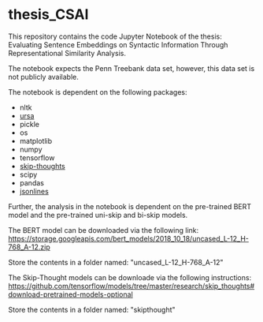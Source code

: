 # thesis_CSAI

This repository contains the code Jupyter Notebook of the thesis: Evaluating Sentence Embeddings on Syntactic Information Through Representational Similarity Analysis.

The notebook expects the Penn Treebank data set, however, this data set is not publicly available. 

The notebook is dependent on the following packages:
* nltk
* [ursa](https://github.com/gchrupala/ursa "Named link title") 
* pickle  
* os
* matplotlib
* numpy
* tensorflow
* [skip-thoughts](https://github.com/tensorflow/models/tree/master/research/skip_thoughts "Named link title")
* scipy
* pandas
* [jsonlines](https://pypi.org/project/jsonlines/ "Named link title")

Further, the analysis in the notebook is dependent on the pre-trained BERT model and the pre-trained uni-skip and bi-skip models.

The BERT model can be downloaded via the following link:
https://storage.googleapis.com/bert_models/2018_10_18/uncased_L-12_H-768_A-12.zip

Store the contents in a folder named: "uncased_L-12_H-768_A-12"

The Skip-Thought models can be downloade via the following instructions:
https://github.com/tensorflow/models/tree/master/research/skip_thoughts#download-pretrained-models-optional

Store the contents in a folder named: "skipthought"
